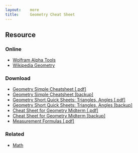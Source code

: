 ```yaml
---
layout:    more
title:     Geometry Cheat Sheet
---
```

<div class="content content-400">
    <div class="board board-326">
        <h2 class="board-title">Resource</h2>
        <div class="board-card">
            <h3 class="board-card-title">Online</h3>
            <ul>
                <li><a href="http://www.wolframalpha.com/examples/Geometry.html">Wolfram Alpha Tools</a></li>
                <li><a href="http://en.wikipedia.org/wiki/Geometry">Wikipedia Geometry</a></li>
            </ul>
        </div>
        <div class="board-card">
            <h3 class="board-card-title">Download</h3>
            <ul>
                <li><a href="http://www.scribd.com/doc/419788/Geometry-Cheatsheet">Geometry Simple Cheatsheet [.pdf]</a></li>
                <li><a href="/static/cs/419788-Geometry-Cheatsheet.pdf">Geometry Simple Cheatsheet [backup]</a></li>
                <li><a href="http://www.scribd.com/doc/20229231/Centers-Incenter-Incenter-is-the-Center-of-the-Inscribed-Circle">Geometry Short Quick Sheets: Triangles, Angles [.pdf]</a></li>
                <li><a href="/static/cs/20229231-Centers-Incenter-Incenter-is-the-Center-of-the-Inscribed-Circle.pdf">Geometry Short Quick Sheets: Triangles, Angles [backup]</a></li>
                <li><a href="http://www.docstoc.com/docs/5399156/Geometry-Cheat-Sheet">Cheat Sheet for Geometry Midterm [.pdf]</a></li>
                <li><a href="/static/cs/Geometry-Midterm-Cheat-Sheet.pdf">Cheat Sheet for Geometry Midterm [backup]</a></li>
                <li><a href="/static/cs/Measurement_Formulas_2010012400.pdf">Measurement Formulas [.pdf]</a></li>
            </ul>
        </div>
        <div class="board-card">
            <h3 class="board-card-title">Related</h3>
            <ul>
                <li><a href="/math" title="Math Cheat Sheet">Math</a></li>
            </ul>
        </div>
    </div>
</div>
